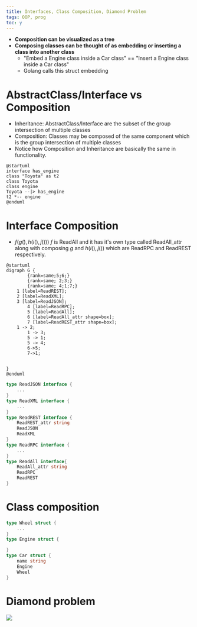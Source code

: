 ```yaml
---
title: Interfaces, Class Composition, Diamond Problem
tags: OOP, prog
toc: y
---
```


* **Composition can be visualized as a tree**   
* **Composing classes can be thought of as embedding or inserting a class into another class**
  * "Embed a Engine class inside a Car class" == "Insert a Engine class inside a Car class"
  * Golang calls this struct embedding


# AbstractClass/Interface vs Composition

* Inheritance: AbstractClass/Interface are the subset of the group intersection of multiple classes
* Composition: Classes may be composed of the same component which is the group intersection of multiple classes 
* Notice how Composition and Inheritance are basically the same in functionality.


```plantuml
@startuml
interface has_engine
class "Toyota" as t2
class Toyota
class engine
Toyota --|> has_engine
t2 *-- engine
@enduml
```


<!--  -->

# Interface Composition

* $f(g(),h(i(),j()))$ 
$f$ is ReadAll and it has it's own type called ReadAll_attr along with composing $g$ and $h(i(),j())$ which are ReadRPC and ReadREST respectively.


```plantuml
@startuml
digraph G {
        {rank=same;5;6;}
        {rank=same; 2;3;}
        {rank=same; 4;1;7;}
	1 [label=ReadREST];
	2 [label=ReadXML];
	3 [label=ReadJSON]; 
        4 [label=ReadRPC];
        5 [label=ReadAll];
        6 [label=ReadAll_attr shape=box];
        7 [label=ReadREST_attr shape=box];
	1 -> 2;
        1 -> 3;
        5 -> 1;
        5 -> 4;
        6->5;
        7->1;
        
        
}
@enduml
```




```go
type ReadJSON interface {
    ...
}
type ReadXML interface {
    ...
}
type ReadREST interface {
    ReadREST_attr string
    ReadJSON
    ReadXML
}
type ReadRPC interface {
    ...
}
type ReadAll interface{
    ReadAll_attr string
    ReadRPC
    ReadREST
}
```

# Class composition

```go
type Wheel struct {
    ...
}
type Engine struct {

}
type Car struct {
    name string
    Engine
    Wheel
}
```

# Diamond problem

![](/images/OO/DiamondProblem.png)